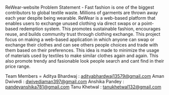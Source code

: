 ReWear-website
Problem Statement - Fast fashion is one of the biggest contributors to global textile waste. Millions of garments are thrown away each year despite being wearable. ReWear is a web-based platform that enables users to exchange unused clothing via direct swaps or a point-based redemption system. This promotes sustainable fashion, encourages reuse, and builds community trust through clothing exchange.
This project focus on making a web-based application in which anyone can swap or exchange their clothes and can see others people choices and trade with them based on their preferences. This idea is made to minimize the usage of materials used by textiles to make similar clothes again and again. This also promote trendy and fasionable look people search and cant find in their price range.

Team Members = 
Aditya Bhardwaj : adityabhardwaj13579@gmail.com
Aman Dwivedi : dwivediaman397@gmail.com
Anshika Pandey : pandeyanshika781@gmail.com
Tanu Khetwal : tanukhetwal132@gmail.com
